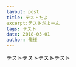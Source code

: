 ```yaml
---
layout: post
title: テストだよ
excerpt:テストだよーん
tags: テスト
date: 2018-03-01
author: 俺様
---
```


テストテストテストテスト
